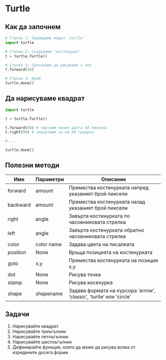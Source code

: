 # Turtle

## Как да започнем

```python
# Стъпка 1: Зареждаме модул `turtle`
import turtle

# Стъпка 2: Създаваме "костенурка"
t = turtle.Turtle()

# Стъпка 3: Започваме да рисуваме с нея
t.forward(50)

# Стъпка 4: Край
turtle.done()
```

## Да нарисуваме квадрат

```python
import turtle

t = turtle.Turtle()

t.forward(50) # чертаем линия дълга 50 пиксела
t.right(90) # завъртаме се на 90 градуса

# ...

turtle.done()
```

## Полезни методи

Име | Параметри | Описание
--- |--- | ---
forward | amount | Премества костенурката напред указаният брой пиксели
backward | amount | Премества костенурката назад указаният брой пиксели
right | angle | Завърта костенурката по часовниковата стрелка
left | angle | Завърта костенурката обратно часовниковата стрелка
color | color name | Задава цвета на писалката
position | None | Връща позицията на костенурката
goto | x,y | Премества костенурката на позиция x,y
dot | None | Рисува точка
stamp | None | Рисува косенурка
shape | shapename | Задава формата на курсора ‘arrow’, ‘classic’, ‘turtle’ или ‘circle’

## Задачи

1. Нарисувайте квадрат
2. Нарисувайте триъгълник
3. Нарисувайте петоъгълник
4. Нарисувайте шестоъгълник
5. Дефинирайте функция, която да може да рисува всяка от изредените досега форми
